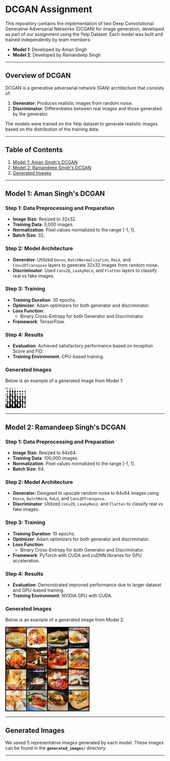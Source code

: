 # DCGAN Assignment

This repository contains the implementation of two Deep Convolutional Generative Adversarial Networks (DCGAN) for image generation, developed as part of our assignment using the Yelp Dataset. Each model was built and trained independently by team members:

- **Model 1**: Developed by Aman Singh
- **Model 2**: Developed by Ramandeep Singh

---

## Overview of DCGAN

DCGAN is a generative adversarial network (GAN) architecture that consists of:

1. **Generator**: Produces realistic images from random noise.
2. **Discriminator**: Differentiates between real images and those generated by the generator.

The models were trained on the Yelp dataset to generate realistic images based on the distribution of the training data.

---

## Table of Contents

1. [Model 1: Aman Singh's DCGAN](#model-1-aman-singhs-dcgan)
2. [Model 2: Ramandeep Singh's DCGAN](#model-2-ramandeep-singhs-dcgan)
3. [Generated Images](#generated-images)

---

## Model 1: Aman Singh's DCGAN

### Step 1: Data Preprocessing and Preparation

- **Image Size**: Resized to 32x32.
- **Training Data**: 5,000 images.
- **Normalization**: Pixel values normalized to the range [-1, 1].
- **Batch Size**: 32.

### Step 2: Model Architecture

- **Generator**: Utilized `Dense`, `BatchNormalization`, `ReLU`, and `Conv2DTranspose` layers to generate 32x32 images from random noise.
- **Discriminator**: Used `Conv2D`, `LeakyReLU`, and `Flatten` layers to classify real vs fake images.

### Step 3: Training

- **Training Duration**: 30 epochs.
- **Optimizer**: Adam optimizers for both generator and discriminator.
- **Loss Function**:
  - Binary Cross-Entropy for both Generator and Discriminator.
- **Framework**: TensorFlow.

### Step 4: Results

- **Evaluation**: Achieved satisfactory performance based on Inception Score and FID.
- **Training Environment**: CPU-based training.

### Generated Images

Below is an example of a generated image from Model 1:

![Generated Image - Model 1](generated_images\generated_image_1.png)

---

## Model 2: Ramandeep Singh's DCGAN

### Step 1: Data Preprocessing and Preparation

- **Image Size**: Resized to 64x64.
- **Training Data**: 100,000 images.
- **Normalization**: Pixel values normalized to the range [-1, 1].
- **Batch Size**: 64.

### Step 2: Model Architecture

- **Generator**: Designed to upscale random noise to 64x64 images using `Dense`, `BatchNorm`, `ReLU`, and `Conv2DTranspose`.
- **Discriminator**: Utilized `Conv2D`, `LeakyReLU`, and `Flatten` to classify real vs fake images.

### Step 3: Training

- **Training Duration**: 10 epochs.
- **Optimizer**: Adam optimizers for both generator and discriminator.
- **Loss Function**:
  - Binary Cross-Entropy for both Generator and Discriminator.
- **Framework**: PyTorch with CUDA and cuDNN libraries for GPU acceleration.

### Step 4: Results

- **Evaluation**: Demonstrated improved performance due to larger dataset and GPU-based training.
- **Training Environment**: NVIDIA GPU with CUDA.

### Generated Images

Below is an example of a generated image from Model 2:

![Generated Image - Model 2](generated_images/final_generated_set_1.png)

---

## Generated Images

We saved 5 representative images generated by each model. These images can be found in the **`generated_images/`** directory.

---
